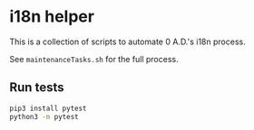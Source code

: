# i18n helper

This is a collection of scripts to automate 0 A.D.'s i18n process.

See `maintenanceTasks.sh` for the full process.

## Run tests

```sh
pip3 install pytest
python3 -m pytest
```
